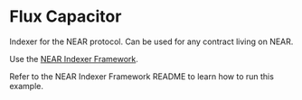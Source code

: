 Flux Capacitor
==================================

Indexer for the NEAR protocol. Can be used for any contract living on NEAR.

Use the [NEAR Indexer Framework](https://github.com/nearprotocol/nearcore/tree/master/chain/indexer).

Refer to the NEAR Indexer Framework README to learn how to run this example.
